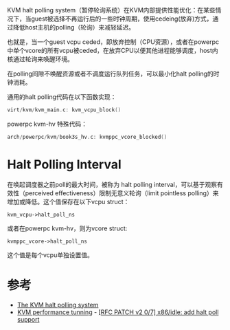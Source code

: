 KVM halt polling system（暂停轮询系统）在KVM内部提供性能优化：在某些情况下，当guest被选择不再运行后的一些时钟周期，使用cedeing(放弃)方式，通过降低host主机的polling（轮询）来减轻延迟。

也就是，当一个guest vcpu ceded，即放弃控制（CPU资源），或者在powerpc中单个vcore的所有vcpu被ceded，在放弃CPU以便其他进程能够调度，host内核通过轮询来唤醒环境。

在polling间隙不唤醒资源或者不调度运行队列任务，可以最小化halt polling的时钟消耗。

通用的halt polling代码在以下函数实现：

```c
virt/kvm/kvm_main.c: kvm_vcpu_block()
```

powerpc kvm-hv 特殊代码：

```c
arch/powerpc/kvm/book3s_hv.c: kvmppc_vcore_blocked()
```

# Halt Polling Interval

在唤起调度器之前poll的最大时间，被称为 halt polling interval，可以基于观察有效性（perceived effectiveness）限制无意义轮询（limit pointless polling）来增加或降低。这个值保存在以下vcpu struct：

```
kvm_vcpu->halt_poll_ns
```

或者在powerpc kvm-hv，则为vcore struct:

```
kvmppc_vcore->halt_poll_ns
```

这个值是每个vcpu单独设置值。



# 参考

* [The KVM halt polling system](https://www.kernel.org/doc/Documentation/virtual/kvm/halt-polling.txt)
* [KVM performance tunning](http://events17.linuxfoundation.org/sites/events/files/slides/KVM%20performance%20tuning%20on%20Alibaba%20Cloud.pdf) - [[RFC PATCH v2 0/7] x86/idle: add halt poll support](https://lkml.org/lkml/2017/8/29/279)